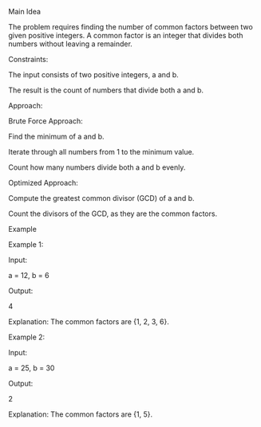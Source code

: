 Main Idea

The problem requires finding the number of common factors between two given positive integers. A common factor is an integer that divides both numbers without leaving a remainder.

Constraints:

The input consists of two positive integers, a and b.

The result is the count of numbers that divide both a and b.

Approach:

Brute Force Approach:

Find the minimum of a and b.

Iterate through all numbers from 1 to the minimum value.

Count how many numbers divide both a and b evenly.

Optimized Approach:

Compute the greatest common divisor (GCD) of a and b.

Count the divisors of the GCD, as they are the common factors.

Example

Example 1:

Input:

a = 12, b = 6

Output:

4

Explanation: The common factors are {1, 2, 3, 6}.

Example 2:

Input:

a = 25, b = 30

Output:

2

Explanation: The common factors are {1, 5}.
